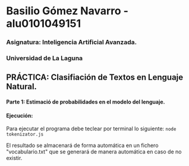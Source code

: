 # Basilio Gómez Navarro - alu0101049151
### Asignatura: Inteligencia Artificial Avanzada.
### Universidad de La Laguna


## PRÁCTICA: Clasifiación de Textos en Lenguaje Natural.

#### Parte 1: Estimació de probabilidades en el modelo del lenguaje.

#### Ejecución:
Para ejecutar el programa debe teclear por terminal lo siguiente:
  `node tokenizator.js`

El resultado se almacenará de forma automática en un fichero "vocabulario.txt" que se generará de manera automática en caso de no existir.